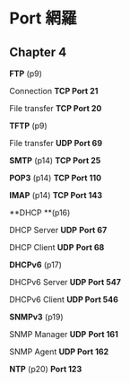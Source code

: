 # Port 網羅

## Chapter 4

**FTP** (p9)

Connection **TCP Port 21**

File transfer **TCP Port 20**

**TFTP** (p9)

File transfer **UDP Port 69**

**SMTP** (p14) **TCP Port 25**

**POP3** (p14) **TCP Port 110**

**IMAP** (p14) **TCP Port 143**

**DHCP **(p16)

DHCP Server **UDP** **Port 67**

DHCP Client **UDP** **Port 68**

**DHCPv6** (p17)

DHCPv6 Server **UDP Port 547**

DHCPv6 Client **UDP Port 546**

**SNMPv3** (p19)

SNMP Manager **UDP** **Port 161**

SNMP Agent **UDP Port 162**

**NTP** (p20) **Port 123**